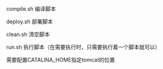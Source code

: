 compile.sh   编译脚本

deploy.sh  部署脚本

clean.sh 清空脚本

run.sh 执行脚本（在需要执行时，只需要执行着一个脚本就可以）

需要配置CATALINA_HOME指定tomcat的位置
